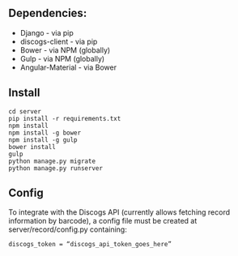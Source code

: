 ## Dependencies:
* Django - via pip
* discogs-client - via pip
* Bower - via NPM (globally)
* Gulp - via NPM (globally)
* Angular-Material - via Bower

## Install
```
cd server
pip install -r requirements.txt
npm install
npm install -g bower
npm install -g gulp
bower install
gulp
python manage.py migrate
python manage.py runserver
```

## Config
To integrate with the Discogs API (currently allows fetching record information by barcode), a config file must be created at server/record/config.py containing:
```
discogs_token = “discogs_api_token_goes_here”
```
